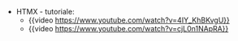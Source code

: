 - HTMX - tutoriale:
	- {{video https://www.youtube.com/watch?v=4IY_KhBKvgU}}
	- {{video https://www.youtube.com/watch?v=cjL0n1NApRA}}